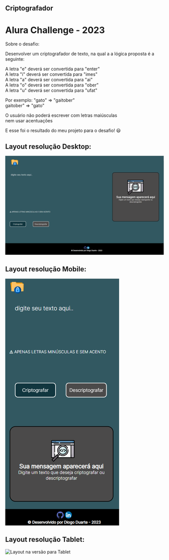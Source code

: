 ## Criptografador

# Alura Challenge - 2023 

Sobre o desafio:  <br>

Desenvolver um criptografador de texto, na qual a 
a lógica proposta é a seguinte:<br>

A letra "e" deverá ser convertida para "enter" <br>
A letra "i" deverá ser convertida para "imes" <br> 
A letra "a" deverá ser convertida para "ai" <br>
A letra "o" deverá ser convertida para "ober" <br> 
A letra "u" deverá ser convertida para "ufat" <br> 

Por exemplo:
"gato" => "gaitober" <br> 
gaitober" => "gato" <br> 

O usuário não poderá escrever com letras maiúsculas <br>
nem usar acentuações <br>

E esse foi o resultado do meu projeto para o desafio! 😃 <br>

## Layout resolução Desktop:

![Layout na versão para desktop](desktop.png)

## Layout resolução Mobile:

![Layout na versão para Mobile](mobile.png)



## Layout resolução Tablet:
![Layout na versão para Tablet](tablet.png)


 
 
 
 


